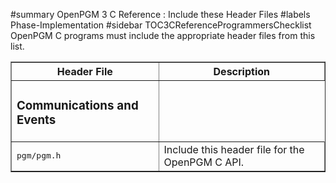 ﻿#summary OpenPGM 3 C Reference : Include these Header Files
#labels Phase-Implementation
#sidebar TOC3CReferenceProgrammersChecklist
OpenPGM C programs must include the appropriate header files from this list.


<table cellpadding='5' border='1' cellspacing='0'>
<tr>
<th>Header File</th>
<th>Description</th>
</tr>
<tr>
<td><h3>Communications and Events</h3></td>
</tr><tr>
<td><tt>pgm/pgm.h</tt></td>
<td>Include this header file for the OpenPGM C API.</td>
</tr>
</table>

